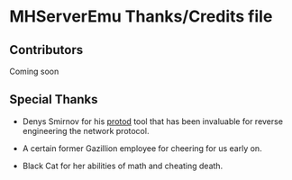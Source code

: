 # MHServerEmu Thanks/Credits file

## Contributors

Coming soon

## Special Thanks

- Denys Smirnov for his [protod](https://github.com/dennwc/protod) tool that has been invaluable for reverse engineering the network protocol.

- A certain former Gazillion employee for cheering for us early on.

- Black Cat for her abilities of math and cheating death.
